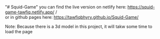 "# Squid-Game" 
you can find the live version on netlify here: https://squid-game-tawfiq.netlify.app/ /<br/> or in github pages here:  https://tawfiqbhyry.github.io/Squid-Game/

Note: Because there is a 3d model in this project, it will takw some time to load the page
